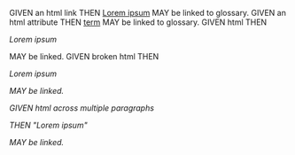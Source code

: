 GIVEN an html link THEN <a href="../glossary.md" title="">Lorem ipsum</a> MAY be linked to glossary.
GIVEN an html attribute THEN <a href="dolor">term</a> MAY be linked to glossary.
GIVEN html THEN <p><em>Lorem ipsum</em></p> MAY be linked.
GIVEN broken html THEN <p><em>Lorem ipsum</p> MAY be linked.

<!-- Begin Scenario-->
GIVEN html across multiple paragraphs<p>

THEN "Lorem ipsum"

</p>MAY be linked.
<!-- End Scenario-->
